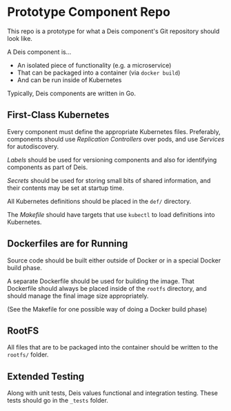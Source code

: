 # Prototype Component Repo

This repo is a prototype for what a Deis component's Git repository
should look like.

A Deis component is...

- An isolated piece of functionality (e.g. a microservice)
- That can be packaged into a container (via `docker build`)
- And can be run inside of Kubernetes

Typically, Deis components are written in Go.

## First-Class Kubernetes

Every component must define the appropriate Kubernetes files.
Preferably, components should use *Replication Controllers* over pods,
and use *Services* for autodiscovery.

*Labels* should be used for versioning components and also for
identifying components as part of Deis.

*Secrets* should be used for storing small bits of shared information,
and their contents may be set at startup time.

All Kubernetes definitions should be placed in the `def/` directory.

The _Makefile_ should have targets that use `kubectl` to load
definitions into Kubernetes.

## Dockerfiles are for Running

Source code should be built either outside of Docker or in a special
Docker build phase.

A separate Dockerfile should be used for building the image. That
Dockerfile should always be placed inside of the `rootfs` directory, and
should manage the final image size appropriately.

(See the Makefile for one possible way of doing a Docker build phase)

## RootFS

All files that are to be packaged into the container should be written
to the `rootfs/` folder.

## Extended Testing

Along with unit tests, Deis values functional and integration testing.
These tests should go in the `_tests` folder.
